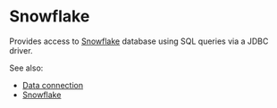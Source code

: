 <!-- TITLE: Snowflake -->
<!-- SUBTITLE: -->

# Snowflake

Provides access to [Snowflake](https://www.snowflake.com/) database
using SQL queries via a JDBC driver. 

See also:

  * [Data connection](../data-connection.md)
  * [Snowflake](https://www.snowflake.com/)
